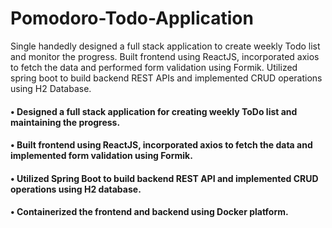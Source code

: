 # Pomodoro-Todo-Application
Single handedly designed a full stack application to create weekly Todo list and monitor the progress. Built frontend using ReactJS, incorporated axios to fetch the data and performed form validation using Formik. Utilized spring boot to build backend REST APIs and implemented CRUD operations using H2 Database.  

#### •	Designed a full stack application for creating weekly ToDo list and maintaining the progress.
#### •	Built frontend using ReactJS, incorporated axios to fetch the data and implemented form validation using Formik.
#### •	Utilized Spring Boot to build backend REST API and implemented CRUD operations using H2 database.
#### •	Containerized the frontend and backend using Docker platform.

